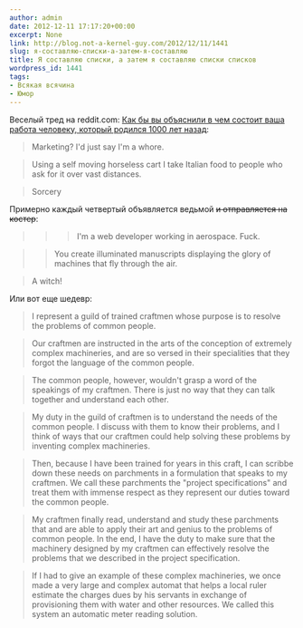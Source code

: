 ```yaml
---
author: admin
date: 2012-12-11 17:17:20+00:00
excerpt: None
link: http://blog.not-a-kernel-guy.com/2012/12/11/1441
slug: я-составляю-списки-а-затем-я-составляю
title: Я составляю списки, а затем я составляю списки списков
wordpress_id: 1441
tags:
- Всякая всячина
- Юмор
---
```


Веселый тред на reddit.com: [Как бы вы объяснили в чем состоит ваша работа человеку, который родился 1000 лет назад](http://www.reddit.com/r/AskReddit/comments/14n8gl/how_would_you_describe_your_job_to_someone_who_is/):

> Marketing? I'd just say I'm a whore.

> Using a self moving horseless cart I take Italian food to people who ask for it over vast distances.

> Sorcery

Примерно каждый четвертый объявляется ведьмой <del>и отправляется на костер</del>:

>>> I'm a web developer working in aerospace. Fuck.

>> You create illuminated manuscripts displaying the glory of machines that fly through the air.

> A witch!

Или вот еще шедевр:

> I represent a guild of trained craftmen whose purpose is to resolve the problems of common people.

> Our craftmen are instructed in the arts of the conception of extremely complex machineries, and are so versed in their specialities that they forgot the language of the common people.

> The common people, however, wouldn't grasp a word of the speakings of my craftmen. There is just no way that they can talk together and understand each other.

> My duty in the guild of craftmen is to understand the needs of the common people. I discuss with them to know their problems, and I think of ways that our craftmen could help solving these problems by inventing complex machineries.

> Then, because I have been trained for years in this craft, I can scribbe down these needs on parchments in a formulation that speaks to my craftmen. We call these parchments the "project specifications" and treat them with immense respect as they represent our duties toward the common people.

> My craftmen finally read, understand and study these parchments that and are able to apply their art and genius to the problems of common people. In the end, I have the duty to make sure that the machinery designed by my craftmen can effectively resolve the problems that we described in the project specification.

> If I had to give an example of these complex machineries, we once made a very large and complex automat that helps a local ruler estimate the charges dues by his servants in exchange of provisioning them with water and other resources. We called this system an automatic meter reading solution.